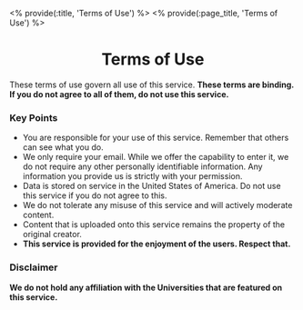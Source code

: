 <% provide(:title, 'Terms of Use') %>
<% provide(:page_title, 'Terms of Use') %>

<div class="row">
  <div class="col-xs-10 col-xs-offset-1">
    <div class="row">
      <div class="col-xs-12" style="text-align: center;">
        <h1>Terms of Use</h1>
      </div>
      <div class="col-xs-12">
        These terms of use govern all use of this service. <strong>These terms are binding. If you do not agree to all of them, do not use this service.</strong>
      </div>
      <div class="col-xs-12">
        <h3>Key Points</h3>
        <ul>
          <li>You are responsible for your use of this service. Remember that others can see what you do.</li>
          <li>We only require your email. While we offer the capability to enter it, we do not require any other personally identifiable information. Any information you provide us is strictly with your permission.</li>
          <li>Data is stored on service in the United States of America. Do not use this service if you do not agree to this.</li>
          <li>We do not tolerate any misuse of this service and will actively moderate content.</li>
          <li>Content that is uploaded onto this service remains the property of the original creator.</li>
          <li><strong>This service is provided for the enjoyment of the users. Respect that.</strong></li>
        </ul>
      </div>
      <div class="col-xs-12">
        <h3>Disclaimer</h3>
        <strong>We do not hold any affiliation with the Universities that are featured on this service.</strong>
      </div>
    </div>
  </div>
</div>
